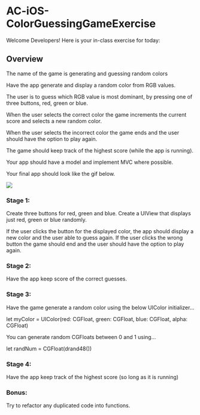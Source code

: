 # AC-iOS-ColorGuessingGameExercise

Welcome Developers!  Here is your in-class exercise for today:

## Overview

The name of the game is generating and guessing random colors

Have the app generate and display a random color from RGB values.

The user is to guess which RGB value is most dominant, by pressing one of three buttons, red, green or blue.

When the user selects the correct color the game increments the current score and selects a new random color.

When the user selects the incorrect color the game ends and the user should have the option to play again.

The game should keep track of the highest score (while the app is running).

Your app should have a model and implement MVC where possible.

Your final app should look like the gif below. 


![](https://media.giphy.com/media/3ov9jSMDOEDOPfDrKo/giphy.gif)


### Stage 1: 

Create three buttons for red, green and blue. Create a UIView that displays just red, green or blue randomly. 

If the user clicks the button for the displayed color, the app should display a new color and the user able to guess again.
If the user clicks the wrong button the game should end and the user should have the option to play again.

### Stage 2: 

Have the app keep score of the correct guesses.

### Stage 3: 

Have the game generate a random color using the below UIColor initializer...

let myColor = UIColor(red: CGFloat, green: CGFloat, blue: CGFloat, alpha: CGFloat)

You can generate random CGFloats between 0 and 1 using...

let randNum = CGFloat(drand48())

### Stage 4:

Have the app keep track of the highest score (so long as it is running)


### Bonus:


Try to refactor any duplicated code into functions.



